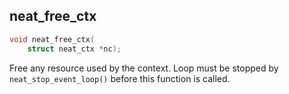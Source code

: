 ## neat_free_ctx
```c
void neat_free_ctx(
    struct neat_ctx *nc);
```
Free any resource used by the context.
Loop must be stopped by `neat_stop_event_loop()` before this function is called.
